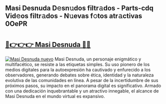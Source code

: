 ## Masi Desnuda D𝚎sn𝚞dos filtr𝚊dos - Parts-cdq Vid𝚎os filtr𝚊dos - N𝚞evas f𝚘tos atr𝚊ctivas 0OePR

# <h2><a href="http://mb8pab.tromn.icu/?c=Masi+Desnuda">🔗👉👉👉 Masi Desnuda 🔗🔗</a></h2>

[![Masi Desnuda nuevo](https://i.imgur.com/pEAQMta.gif)](http://mb8pab.tromn.icu/?c=Masi+Desnuda)
Masi Desnuda, un personaje enigmático y multifacético, se resiste a las etiquetas simples. Su uso pionero de los medios digitales para la autoexpresión ha cautivado y enfurecido a los observadores, generando debates sobre ética, identidad y la naturaleza evolutiva de las comunidades en línea. A pesar de la incertidumbre de sus próximos pasos, su impacto en el panorama digital es significativo. Armado con una dedicación inquebrantable y un atractivo innegable, el alcance de Masi Desnuda en el mundo virtual es expansivo.
